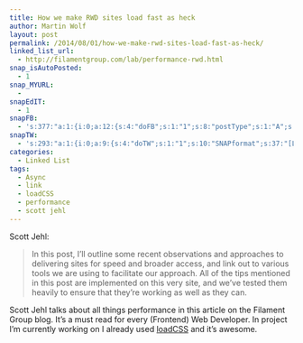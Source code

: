 ```yaml
---
title: How we make RWD sites load fast as heck
author: Martin Wolf
layout: post
permalink: /2014/08/01/how-we-make-rwd-sites-load-fast-as-heck/
linked_list_url:
  - http://filamentgroup.com/lab/performance-rwd.html
snap_isAutoPosted:
  - 1
snap_MYURL:
  - 
snapEdIT:
  - 1
snapFB:
  - 's:377:"a:1:{i:0;a:12:{s:4:"doFB";s:1:"1";s:8:"postType";s:1:"A";s:10:"AttachPost";s:1:"2";s:10:"SNAPformat";s:35:"New post on MartinWolf.org: %TITLE%";s:9:"isAutoImg";s:1:"A";s:8:"imgToUse";s:0:"";s:9:"isAutoURL";s:1:"A";s:8:"urlToUse";s:0:"";s:11:"isPrePosted";s:1:"1";s:8:"isPosted";s:1:"1";s:4:"pgID";s:31:"711305895599362_742895739107044";s:5:"pDate";s:19:"2014-08-01 09:31:18";}}";'
snapTW:
  - 's:293:"a:1:{i:0;a:9:{s:4:"doTW";s:1:"1";s:10:"SNAPformat";s:37:"[Linked] %TITLE% by @scottjehl: %URL%";s:8:"attchImg";s:1:"0";s:9:"isAutoImg";s:1:"A";s:8:"imgToUse";s:0:"";s:11:"isPrePosted";s:1:"1";s:8:"isPosted";s:1:"1";s:4:"pgID";s:18:"495139702324744192";s:5:"pDate";s:19:"2014-08-01 09:31:19";}}";'
categories:
  - Linked List
tags:
  - Async
  - link
  - loadCSS
  - performance
  - scott jehl
---
```

<p class="linked-list-quote-author">
  Scott Jehl:
</p>

> In this post, I’ll outline some recent observations and approaches to delivering sites for speed and broader access, and link out to various tools we are using to facilitate our approach. All of the tips mentioned in this post are implemented on this very site, and we’ve tested them heavily to ensure that they’re working as well as they can.

Scott Jehl talks about all things performance in this article on the Filament Group blog. It&#8217;s a must read for every (Frontend) Web Developer. In project I&#8217;m currently working on I already used [loadCSS][1] and it&#8217;s awesome.

 [1]: https://github.com/filamentgroup/loadCSS